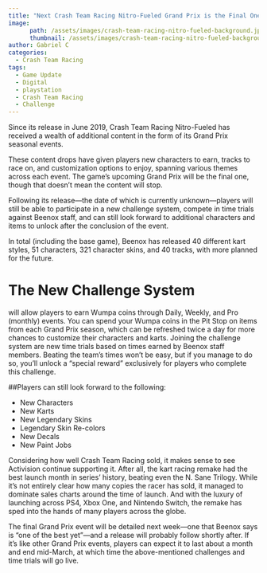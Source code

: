 ```yaml
---
title: "Next Crash Team Racing Nitro-Fueled Grand Prix is the Final One, Race Will Continue with Challenge System, Additional Content"
image:
      path: /assets/images/crash-team-racing-nitro-fueled-background.jpeg
      thumbnail: /assets/images/crash-team-racing-nitro-fueled-background.jpeg
author: Gabriel C
categories:
  - Crash Team Racing
tags:
  - Game Update
  - Digital
  - playstation
  - Crash Team Racing
  - Challenge
---
```

Since its release in June 2019, Crash Team Racing Nitro-Fueled has received a wealth of additional content in the form of its Grand Prix seasonal events. 

These content drops have given players new characters to earn, tracks to race on, and customization options to enjoy, spanning various themes across each event. The game’s upcoming Grand Prix will be the final one, though that doesn’t mean the content will stop. 

Following its release—the date of which is currently unknown—players will still be able to participate in a new challenge system, compete in time trials against Beenox staff, and can still look forward to additional characters and items to unlock after the conclusion of the event.


In total (including the base game), Beenox has released 40 different kart styles, 51 characters, 321 character skins, and 40 tracks, with more planned for the future.

# The New Challenge System

will allow players to earn Wumpa coins through Daily, Weekly, and Pro (monthly) events. You can spend your Wumpa coins in the Pit Stop on items from each Grand Prix season, which can be refreshed twice a day for more chances to customize their characters and karts. Joining the challenge system are new time trials based on times earned by Beenox staff members. Beating the team’s times won’t be easy, but if you manage to do so, you’ll unlock a “special reward” exclusively for players who complete this challenge.

##Players can still look forward to the following:

<ul>
<li>New Characters</li>
<li>New Karts</li>
<li>New Legendary Skins</li>
<li>Legendary Skin Re-colors</li>
<li>New Decals</li>
<li>New Paint Jobs</li>
</ul>

Considering how well Crash Team Racing sold, it makes sense to see Activision continue supporting it. After all, the kart racing remake had the best launch month in series’ history, beating even the N. Sane Trilogy. While it’s not entirely clear how many copies the racer has sold, it managed to dominate sales charts around the time of launch. And with the luxury of launching across PS4, Xbox One, and Nintendo Switch, the remake has sped into the hands of many players across the globe.

The final Grand Prix event will be detailed next week—one that Beenox says is “one of the best yet”—and a release will probably follow shortly after. If it’s like other Grand Prix events, players can expect it to last about a month and end mid-March, at which time the above-mentioned challenges and time trials will go live.
